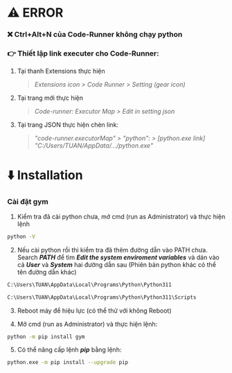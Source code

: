 
# ⚠️ ERROR

### ❌ Ctrl+Alt+N của Code-Runner không chạy python

### 👉 Thiết lập link executer cho Code-Runner:

1. Tại thanh Extensions thực hiện
   > *Extensions icon > Code Runner > Setting (gear icon)*
2. Tại trang mới thực hiện
   > *Code-runner: Executor Map > Edit in setting json*
3. Tại trang JSON thực hiện chèn link:
   > *"code-runner.executorMap" > "python": > [python.exe link] "C:/Users/TUAN/AppData/.../python.exe"*

# ⬇️ Installation

### Cài đặt gym

1. Kiểm tra đã cài python chưa, mở cmd (run as Administrator) và thực hiện lệnh
```bash
python -V
```

2. Nếu cài python rồi thì kiểm tra đã thêm đường dẫn vào PATH chưa. Search ***PATH*** để tìm ***Edit the system enviroment variables*** và dán vào cả ***User*** và ***System*** hai đường dẫn sau (Phiên bản python khác có thể tên đường dẫn khác)

```bash
C:\Users\TUAN\AppData\Local\Programs\Python\Python311
```
```bash
C:\Users\TUAN\AppData\Local\Programs\Python\Python311\Scripts
```
3. Reboot máy để hiệu lực (có thể thử với không Reboot)

4. Mở cmd (run as Administrator) và thực hiện lệnh:
```bash
python -m pip install gym
```

5. Có thể nâng cấp lệnh ***pip*** bằng lệnh:
```bash
python.exe -m pip install --upgrade pip
```

